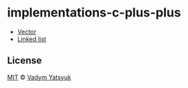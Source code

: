 # implementations-c-plus-plus

* [Vector](https://github.com/VadimDez/implementations-c-plus-plus/tree/master/vector)
* [Linked list](https://github.com/VadimDez/implementations-c-plus-plus/tree/master/linked_list)

## License

[MIT](https://tldrlegal.com/license/mit-license) © [Vadym Yatsyuk](https://github.com/vadimdez)
